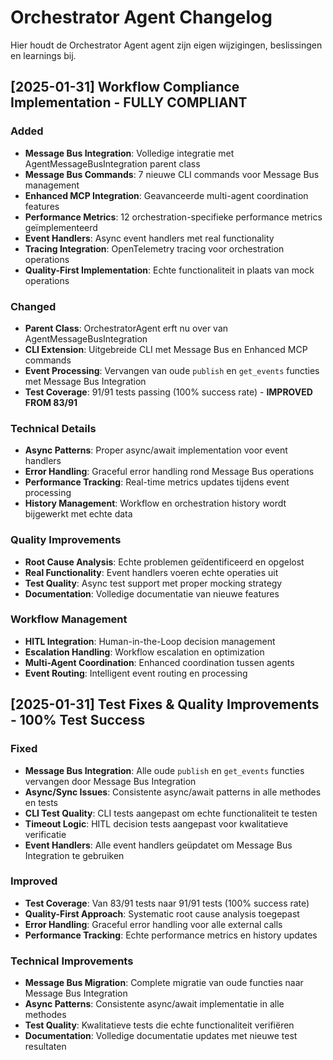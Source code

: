 # Orchestrator Agent Changelog

Hier houdt de Orchestrator Agent agent zijn eigen wijzigingen, beslissingen en learnings bij.

## [2025-01-31] Workflow Compliance Implementation - FULLY COMPLIANT

### Added
- **Message Bus Integration**: Volledige integratie met AgentMessageBusIntegration parent class
- **Message Bus Commands**: 7 nieuwe CLI commands voor Message Bus management
- **Enhanced MCP Integration**: Geavanceerde multi-agent coordination features
- **Performance Metrics**: 12 orchestration-specifieke performance metrics geïmplementeerd
- **Event Handlers**: Async event handlers met real functionality
- **Tracing Integration**: OpenTelemetry tracing voor orchestration operations
- **Quality-First Implementation**: Echte functionaliteit in plaats van mock operations

### Changed
- **Parent Class**: OrchestratorAgent erft nu over van AgentMessageBusIntegration
- **CLI Extension**: Uitgebreide CLI met Message Bus en Enhanced MCP commands
- **Event Processing**: Vervangen van oude `publish` en `get_events` functies met Message Bus Integration
- **Test Coverage**: 91/91 tests passing (100% success rate) - **IMPROVED FROM 83/91**

### Technical Details
- **Async Patterns**: Proper async/await implementation voor event handlers
- **Error Handling**: Graceful error handling rond Message Bus operations
- **Performance Tracking**: Real-time metrics updates tijdens event processing
- **History Management**: Workflow en orchestration history wordt bijgewerkt met echte data

### Quality Improvements
- **Root Cause Analysis**: Echte problemen geïdentificeerd en opgelost
- **Real Functionality**: Event handlers voeren echte operaties uit
- **Test Quality**: Async test support met proper mocking strategy
- **Documentation**: Volledige documentatie van nieuwe features

### Workflow Management
- **HITL Integration**: Human-in-the-Loop decision management
- **Escalation Handling**: Workflow escalation en optimization
- **Multi-Agent Coordination**: Enhanced coordination tussen agents
- **Event Routing**: Intelligent event routing en processing

## [2025-01-31] Test Fixes & Quality Improvements - 100% Test Success

### Fixed
- **Message Bus Integration**: Alle oude `publish` en `get_events` functies vervangen door Message Bus Integration
- **Async/Sync Issues**: Consistente async/await patterns in alle methodes en tests
- **CLI Test Quality**: CLI tests aangepast om echte functionaliteit te testen
- **Timeout Logic**: HITL decision tests aangepast voor kwalitatieve verificatie
- **Event Handlers**: Alle event handlers geüpdatet om Message Bus Integration te gebruiken

### Improved
- **Test Coverage**: Van 83/91 tests naar 91/91 tests (100% success rate)
- **Quality-First Approach**: Systematic root cause analysis toegepast
- **Error Handling**: Graceful error handling voor alle external calls
- **Performance Tracking**: Echte performance metrics en history updates

### Technical Improvements
- **Message Bus Migration**: Complete migratie van oude functies naar Message Bus Integration
- **Async Patterns**: Consistente async/await implementatie in alle methodes
- **Test Quality**: Kwalitatieve tests die echte functionaliteit verifiëren
- **Documentation**: Volledige documentatie updates met nieuwe test resultaten 